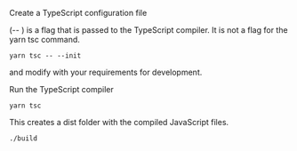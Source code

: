Create a TypeScript configuration file

(-- ) is a flag that is passed to the TypeScript compiler. It is not a flag for the yarn tsc command.

```
yarn tsc -- --init
```

and modify with your requirements for development.

Run the TypeScript compiler

```
yarn tsc
```

This creates a dist folder with the compiled JavaScript files.

`./build`
